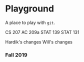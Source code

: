 # Playground

A place to play with `git`.

CS 207
AC 209a
STAT 139
STAT 131

Hardik's changes
Will's changes

### Fall 2019
